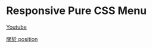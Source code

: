 # Responsive Pure CSS Menu

[Youtube](https://www.youtube.com/watch?v=gmYwbEmziTo&feature=youtu.be&fbclid=IwAR1LP9P-8zklywmw56QipgT3vfTwCaiEqTpvh_ZkG6ZoeRtJKhneL85q0K0)

[關於 position](https://zh-tw.learnlayout.com/position.html)